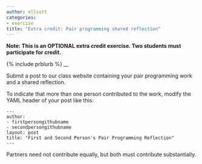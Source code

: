 ```yaml
---
author: elliott
categories:
- exercise
title: "Extra credit: Pair programming shared reflection"
---
```


**Note: This is an OPTIONAL extra credit exercise. Two students must participate for credit.**

{% include prblurb %}
__

Submit a post to our class website containing your pair programming work and a shared reflection.

To indicate that more than one person contributed to the work, modify the YAML header of your post like this:

```
---
author:
- firstpersongithubname
- secondpersongithubname
layout: post
title: "First and Second Person's Pair Programming Reflection"
---
```

Partners need not contribute equally, but both must contribute substantially.